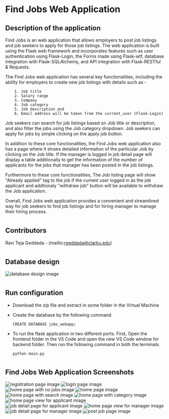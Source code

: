 # Find Jobs Web Application


## Description of the application

Find Jobs is an web application that allows employers to post job listings and job seekers to apply for those job listings. The web application is built using the Flask web framework and incorporates features such as user authentication using Flask-Login, the Forms made using Flask-wtf, database integration with Flask-SQLAlchemy, and API integration with Flask-RESTful & Requests.

The Find Jobs web application has several key functionalities, including the ability for employers to create new job listings with details such as -  

        1. Job title 
        2. Salary range
        3. Company
        4. Job category
        5. Job description and
        6. Email address will be taken from the current_user (Flask-Login)
    
Job seekers can search for job listings based on Job title or description, and also filter the jobs using the Job category dropdown. Job seekers can apply for jobs by simple clicking on the apply job button.

In addition to these core functionalities, the Find Jobs web application also has a page where it shows detailed information of the particular Job by clicking on the Job title. If the manager is logged in job detail page will display a table additionally to get the information of the number of applicants for the jobs that manager has been posted in the job listings.

Furthermore to these core functionalities, The Job listing page will show "Already appiled" tag to the job if the current user logged in as the job applicant and addtionaly "withdraw job" button will be available to withdraw the Job application.

Overall, Find Jobs web application provides a convenient and streamlined way for job seekers to find job listings and for hiring manager to manage their hiring process.

#

## Contributors

Ravi Teja Geddada - (mailto:rgeddada@clarku.edu)

#

## Database design

![database design image](database_design.png)


#

## Run configuration

-   Download the zip file and extract in some folder in the Virtual Machine
-   Create the database by the following command

        CREATE DATABASE jobs_webapp;

-   To run the flask application in two different ports. First, Open the frontend folder in the VS Code and open the new VS Code window for backend folder. Then run the following command in both the terminals. 
        
        python main.py

#

## Find Jobs Web Application Screenshots

![registration page image](/screenshots/registration_page.png)
![login page image](/screenshots/login_page.png)
![home page with no jobs image](/screenshots/home_page_with_no_jobs.png)
![home page image](/screenshots/home_page.png)
![home page with search image](/screenshots/home_page_with_search.png)
![home page with category image](/screenshots/home_page_with_category_filter.png)
![home page view for applicant image](/screenshots/home_page_view_for_applicant.png)
![job detail page for applicant image](/screenshots/job_detail_page_for_applicant.png)
![home page view for manager image](/screenshots/home_page_view_for_manager.png)
![job detail page for manager image](/screenshots/job_detail_page_for_manager.png)
![post job page image](/screenshots/post_job_page.png)

